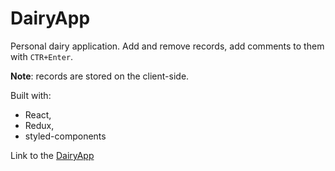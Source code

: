 # DairyApp

Personal dairy application. Add and remove records, add comments to them with `CTR+Enter`.

**Note**: records are stored on the client-side. 

Built with:
- React,
- Redux,
- styled-components

Link to the [DairyApp](https://mar-bi.github.io/dairy-app/) 